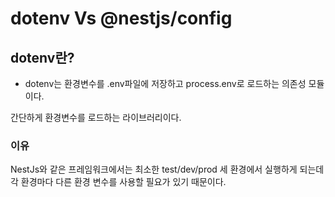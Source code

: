 # dotenv Vs @nestjs/config

## dotenv란?

- dotenv는 환경변수를 .env파일에 저장하고 process.env로 로드하는 의존성 모듈이다.

간단하게 환경변수를 로드하는 라이브러리이다.



### 이유

NestJs와 같은 프레임워크에서는 최소한 test/dev/prod 세 환경에서 실행하게 되는데 각 환경마다 다른 환경 변수를 사용할 필요가 있기 때문이다.


